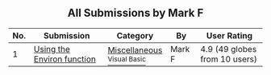 ﻿<div align="center">

## All Submissions by Mark F

</div>

No.  | Submission | Category | By   | User Rating
---- | ---------- | -------- | ---- | -----------
1 | [Using the Environ function<br />](https://github.com/Planet-Source-Code/mark-f-using-the-environ-function__1-43696) | [Miscellaneous<br /><sup>Visual Basic</sup>](../ByCategory/miscellaneous__1-1.md) | Mark F | 4.9 (49 globes from 10 users)

